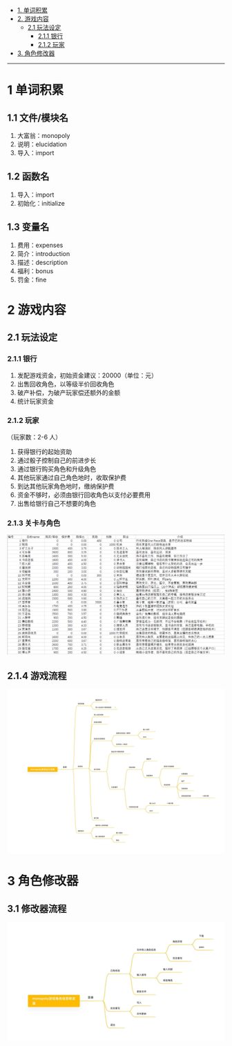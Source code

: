 * [1. 单词积累](#1-单词积累)
* [2. 游戏内容](#2-游戏内容)
    * [2.1 玩法设定](#21-玩法设定)
        * [2.1.1 银行](#211-银行)
        * [2.1.2 玩家](#212-玩家)
* [3. 角色修改器](#3-角色修改器)

-------

# 1 单词积累
## 1.1 文件/模块名
1. 大富翁：monopoly
2. 说明：elucidation
3. 导入：import
## 1.2 函数名
1. 导入：import
2. 初始化：initialize
## 1.3 变量名

1. 费用：expenses
2. 简介：introduction
3. 描述：description
4. 福利：bonus
5. 罚金：fine

# 2 游戏内容
## 2.1 玩法设定
### 2.1.1 银行
1. 发配游戏资金，初始资金建议：20000（单位：元）
2. 出售回收角色，以等级半价回收角色
3. 破产补偿，为破产玩家偿还额外的金额
4. 统计玩家资金
### 2.1.2 玩家
（玩家数：2-6 人）
1. 获得银行的起始资助
2. 通过骰子控制自己的前进步长
3. 通过银行购买角色和升级角色
4. 其他玩家通过自己角色地时，收取保护费
5. 到达其他玩家角色地时，缴纳保护费
6. 资金不够时，必须由银行回收角色以支付必要费用
7. 出售给银行自己不想要的角色
### 2.1.3 关卡与角色
![角色信息图片](./character_info.png)

## 2.1.4 游戏流程

![游戏流程](./monopoly.jpg)

# 3 角色修改器

## 3.1 修改器流程

![修改器流程](./monopoly_editer.jpg)
